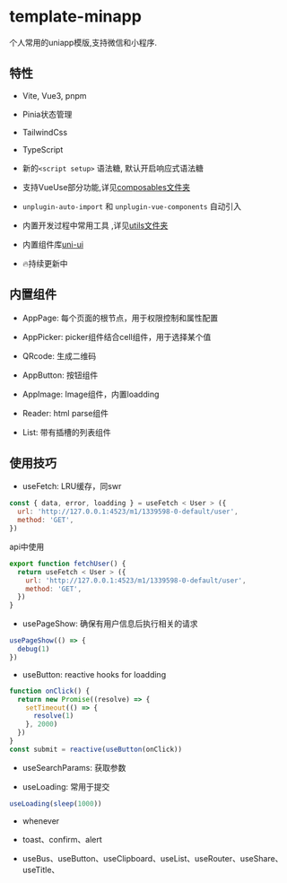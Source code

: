 # template-minapp
个人常用的uniapp模版,支持微信和小程序.

## 特性
* Vite, Vue3, pnpm

* Pinia状态管理

* TailwindCss

* TypeScript

* 新的`<script setup>` 语法糖, 默认开启响应式语法糖

* 支持VueUse部分功能,详见[composables文件夹](https://github.com/Depeng0929/ktemplate-miapp-v/tree/main/src/composables)

* `unplugin-auto-import` 和 `unplugin-vue-components` 自动引入

* 内置开发过程中常用工具 ,详见[utils文件夹](https://github.com/Depeng0929/ktemplate-miapp-v/tree/main/src/utils)

* 内置组件库[uni-ui](https://uniapp.dcloud.net.cn/component/uniui/uni-ui.html)

* 🔥持续更新中

## 内置组件

* AppPage: 每个页面的根节点，用于权限控制和属性配置

* AppPicker: picker组件结合cell组件，用于选择某个值

* QRcode: 生成二维码

* AppButton: 按钮组件

* AppImage: Image组件，内置loadding

* Reader: html parse组件

* List: 带有插槽的列表组件

## 使用技巧

* useFetch: LRU缓存，同swr

```js
const { data, error, loadding } = useFetch < User > ({
  url: 'http://127.0.0.1:4523/m1/1339598-0-default/user',
  method: 'GET',
})
```

api中使用

```js
export function fetchUser() {
  return useFetch < User > ({
    url: 'http://127.0.0.1:4523/m1/1339598-0-default/user',
    method: 'GET',
  })
}
```

* usePageShow: 确保有用户信息后执行相关的请求

``` js
usePageShow(() => {
  debug(1)
})
```

* useButton: reactive hooks for loadding

```js
function onClick() {
  return new Promise((resolve) => {
    setTimeout(() => {
      resolve(1)
    }, 2000)
  })
}
const submit = reactive(useButton(onClick))
```

* useSearchParams: 获取参数

* useLoading: 常用于提交

```js
useLoading(sleep(1000))
```

* whenever

* toast、confirm、alert

* useBus、useButton、useClipboard、useList、useRouter、useShare、useTitle、
